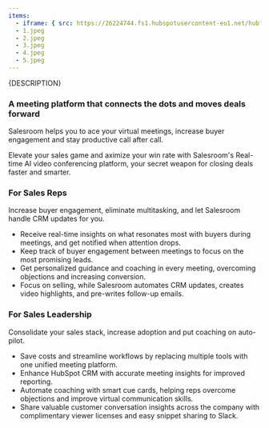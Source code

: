 ```yaml
---
items:
  - iframe: { src: https://26224744.fs1.hubspotusercontent-eu1.net/hubfs/26224744/__hs-marketplace__/Salesroom%20Demo%2001%20(1).mp4 }
  - 1.jpeg
  - 2.jpeg
  - 3.jpeg
  - 4.jpeg
  - 5.jpeg
---
```


{DESCRIPTION}

### A meeting platform that connects the dots and moves deals forward

Salesroom helps you to ace your virtual meetings, increase buyer engagement and stay productive call after call.

Elevate your sales game and aximize your win rate with Salesroom's Real-time AI video conferencing platform, your secret weapon for closing deals faster and smarter.

### For Sales Reps

Increase buyer engagement, eliminate multitasking, and let Salesroom handle CRM updates for you.

- Receive real-time insights on what resonates most with buyers during meetings, and get notified when attention drops.
- Keep track of buyer engagement between meetings to focus on the most promising leads.
- Get personalized guidance and coaching in every meeting, overcoming objections and increasing conversion.
- Focus on selling, while Salesroom automates CRM updates, creates video highlights, and pre-writes follow-up emails.

### For Sales Leadership

Consolidate your sales stack, increase adoption and put coaching on auto-pilot.

- Save costs and streamline workflows by replacing multiple tools with one unified meeting platform.
- Enhance HubSpot CRM with accurate meeting insights for improved reporting.
- Automate coaching with smart cue cards, helping reps overcome objections and improve virtual communication skills.
- Share valuable customer conversation insights across the company with complimentary viewer licenses and easy snippet sharing to Slack.
